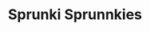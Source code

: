 ---
slug: sprunki-sprunnkies
title: Sprunki Sprunnkies
description: "Sprunki Sprunnkies is an exciting online game. Play for free directly in your browser!"
icon: /images/popular_mods/Sprunki Sprunnkies.png
url: https://wowtbc.net/sprunkin/sprunnkies/index.html
previewImage: /images/popular_mods/Sprunki Sprunnkies.png
type: popular mods

# SEO配置
seo:
  title: "Sprunki Sprunnkies - Play Free Online Game | Fun Browser Games"
  description: "Sprunki Sprunnkies - Play this fun online game for free in your browser. No download required!"
  ogImage: "/images/popular_mods/Sprunki Sprunnkies.png"
  keywords: "sprunki-sprunnkies, online game, browser game, free game, popular mods game, play online"

videoUrls:
  - https://www.youtube.com/embed/example1
  - https://www.youtube.com/embed/example2

whyPlay:
  title: "Why Play Sprunki Sprunnkies?"
  items:
    - "Immersive Gameplay: Sprunki Sprunnkies offers an engaging and immersive gaming experience that will keep you entertained for hours"
    - "Challenging Levels: Test your skills with increasingly difficult challenges and obstacles"
    - "Beautiful Graphics: Enjoy stunning visuals and smooth animations that bring the game world to life"
    - "Regular Updates: New content and features are added regularly to keep the game fresh and exciting"
    - "Free to Play: Experience all the fun without spending a penny"
    - "Community Features: Connect with other players, share strategies, and compete for high scores"
    - "Cross-Platform: Play on any device with a web browser, no downloads required"

features:
  title: "Key Features of Sprunki Sprunnkies"
  image: "/images/popular_mods/Sprunki Sprunnkies.png"
  items:
    - "Intuitive Controls: Easy to learn controls make Sprunki Sprunnkies accessible for players of all skill levels"
    - "Multiple Game Modes: Enjoy various gameplay options that provide different challenges and experiences"
    - "Character Customization: Personalize your gaming experience with unique characters and items"
    - "Achievement System: Complete special tasks to earn rewards and recognition"
    - "Leaderboards: Compete with players worldwide and see who can achieve the highest scores"

characteristics:
  title: "Game Characteristics"
  image: "/images/popular_mods/Sprunki Sprunnkies.png"
  items:
    - "Genre: Popular mods game with elements of strategy and skill"
    - "Difficulty: Suitable for both casual gamers and those seeking a challenge"
    - "Play Time: Quick sessions or extended gameplay, depending on your preference"
    - "Art Style: Vibrant and engaging visuals that enhance the gaming experience"
    - "Sound Design: Immersive audio that complements the gameplay perfectly"

info: "Sprunki Sprunnkies is an exciting online game that offers players a unique and engaging gaming experience. With its intuitive controls, stunning visuals, and challenging gameplay, Sprunki Sprunnkies provides hours of entertainment for players of all ages and skill levels. Whether you're looking for a quick gaming session during a break or an extended play session, Sprunki Sprunnkies delivers an immersive experience that will keep you coming back for more. The game features multiple levels of increasing difficulty, ensuring that players are constantly challenged as they progress. With regular updates adding new content and features, Sprunki Sprunnkies remains fresh and exciting, providing endless entertainment options for its growing community of players."

howToPlayIntro: "Welcome to Sprunki Sprunnkies! This guide will walk you through the basics and help you master the game. Whether you're a beginner or looking to improve your skills, these tips and instructions will enhance your gaming experience."

howToPlaySteps:
  - title: "Getting Started"
    description: "Begin your Sprunki Sprunnkies adventure by familiarizing yourself with the controls. Use your keyboard or mouse to navigate through the game interface. The tutorial will guide you through the basic mechanics and help you understand the objectives."
  - title: "Understanding the Objectives"
    description: "In Sprunki Sprunnkies, your main goal is to progress through levels by completing specific objectives. Each level presents unique challenges that require different strategies and approaches."
  - title: "Mastering the Controls"
    description: "Practice using the controls to improve your precision and reaction time. Sprunki Sprunnkies requires quick reflexes and strategic thinking to overcome obstacles and defeat opponents."
  - title: "Utilizing Power-ups"
    description: "Collect power-ups throughout the game to enhance your abilities and overcome difficult challenges. Each power-up offers unique advantages that can be crucial for success."
  - title: "Developing Strategies"
    description: "As you progress in Sprunki Sprunnkies, develop effective strategies for different scenarios. Analyze patterns, anticipate challenges, and adapt your approach to maximize your performance."

faq:
  title: "Frequently Asked Questions about Sprunki Sprunnkies"
  items:
    - question: "Is Sprunki Sprunnkies free to play?"
      answer: "Yes, Sprunki Sprunnkies is completely free to play directly in your web browser. No downloads or purchases are required to enjoy the full game experience."
    - question: "Can I play Sprunki Sprunnkies on mobile devices?"
      answer: "Yes, Sprunki Sprunnkies is optimized for both desktop and mobile play. You can enjoy the game on any device with a web browser and internet connection."
    - question: "Are there any in-game purchases?"
      answer: "While Sprunki Sprunnkies is free to play, there may be optional in-game purchases available for cosmetic items or additional features that don't affect core gameplay."
    - question: "How often is Sprunki Sprunnkies updated?"
      answer: "The developers regularly update Sprunki Sprunnkies with new content, features, and improvements based on player feedback and game performance."
    - question: "Can I play Sprunki Sprunnkies offline?"
      answer: "Currently, Sprunki Sprunnkies requires an internet connection to play as it's a browser-based online game."
    - question: "Is Sprunki Sprunnkies suitable for children?"
      answer: "Yes, Sprunki Sprunnkies is designed to be family-friendly and suitable for players of all ages."
    - question: "How do I report bugs or issues?"
      answer: "If you encounter any problems while playing Sprunki Sprunnkies, you can report them through the game's support page or contact the developers directly through their website."
    - question: "Still Have Questions?"
      answer: "If you have additional questions about Sprunki Sprunnkies that aren't covered in this FAQ, please visit our support center or contact our customer service team for assistance."
---